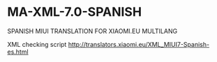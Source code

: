 # MA-XML-7.0-SPANISH
SPANISH MIUI TRANSLATION FOR XIAOMI.EU MULTILANG

XML checking script
http://translators.xiaomi.eu/XML_MIUI7-Spanish-es.html
